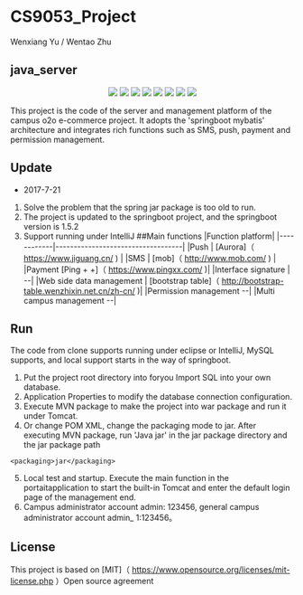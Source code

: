 # CS9053_Project
Wenxiang Yu / Wentao Zhu

## java_server

<p align="center">
<a href="http://www.oracle.com/technetwork/java/javase/overview/index.html"><img src="https://img.shields.io/badge/language-java%208.0-orange.svg"></a>
<a href="https://www.jetbrains.com/idea/"><img src="https://img.shields.io/badge/platform-jetbrains-66FF99.svg"></a>
<a href="http://www.eclipse.org/"><img src="https://img.shields.io/badge/platform-eclipse-46aae6.svg"></a>
<a href="http://projects.spring.io/spring-boot/"><img src="https://img.shields.io/badge/SpringBoot-1.5.2-990066.svg"></a>
<a href="http://spring.io/"><img src="https://img.shields.io/badge/spring-4.3.7-3300FF.svg"></a>
<a href="http://www.mybatis.org/mybatis-3/"><img src="https://img.shields.io/badge/mybatis-3.3.0-660000.svg"></a>
<img src="https://img.shields.io/badge/license-MIT%203.0-CC3333.svg">
<img src="https://img.shields.io/badge/release-1.0.0-brightgreen.svg">
</p>

This project is the code of the server and management platform of the campus o2o e-commerce project. It adopts the 'springboot mybatis' architecture and integrates rich functions such as SMS, push, payment and permission management.

## Update
- 2017-7-21 
>  
1. Solve the problem that the spring jar package is too old to run.
2. The project is updated to the springboot project, and the springboot version is 1.5.2
3. Support running under IntelliJ
##Main functions
|Function platform|
|------------|-----------------------------------|
|Push | [Aurora]（ https://www.jiguang.cn/ ) |
|SMS | [mob]（ http://www.mob.com/ )      |
|Payment [Ping + +]（ https://www.pingxx.com/ )|
|Interface signature | --|
|Web side data management | [bootstrap table]（ http://bootstrap-table.wenzhixin.net.cn/zh-cn/ )|
|Permission management --|
|Multi campus management --|

## Run
The code from clone supports running under eclipse or IntelliJ, MySQL supports, and local support starts in the way of springboot.
1. Put the project root directory into foryou Import SQL into your own database.
2. Application Properties to modify the database connection configuration.
3. Execute MVN package to make the project into war package and run it under Tomcat.
4. Or change POM XML, change the packaging mode to jar. After executing MVN package, run 'Java jar' in the jar package directory and the jar package path
```
<packaging>jar</packaging>
```
5. Local test and startup. Execute the main function in the portaitapplication to start the built-in Tomcat and enter the default login page of the management end.
6. Campus administrator account admin: 123456, general campus administrator account admin_ 1:123456。

## License
This project is based on [MIT]（ https://www.opensource.org/licenses/mit-license.php ）Open source agreement